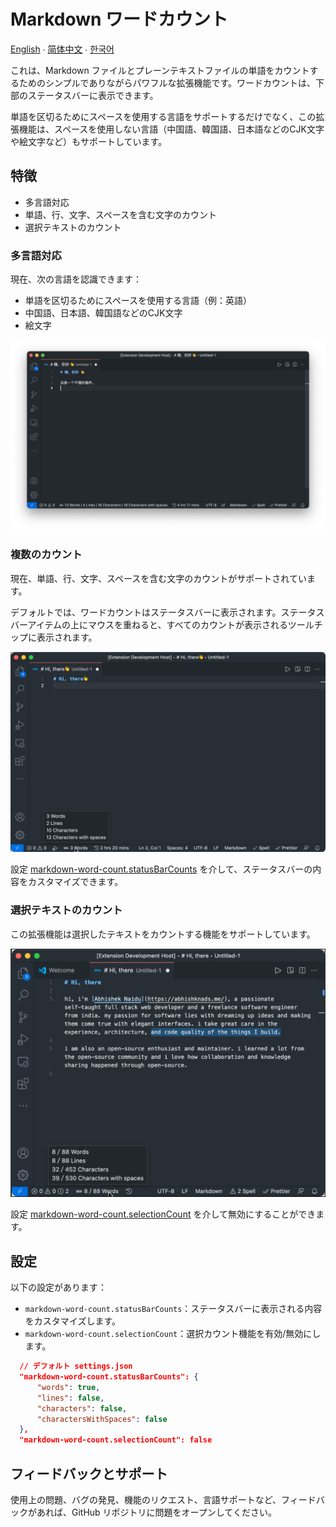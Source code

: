 # Markdown ワードカウント

[English](./README.md) ∙ [简体中文](./README.zh-CN.md) ∙ [한국어](./README.ko.md)

これは、Markdown ファイルとプレーンテキストファイルの単語をカウントするためのシンプルでありながらパワフルな拡張機能です。ワードカウントは、下部のステータスバーに表示できます。

単語を区切るためにスペースを使用する言語をサポートするだけでなく、この拡張機能は、スペースを使用しない言語（中国語、韓国語、日本語などのCJK文字や絵文字など）もサポートしています。

## 特徴

- 多言語対応
- 単語、行、文字、スペースを含む文字のカウント
- 選択テキストのカウント

### 多言語対応

現在、次の言語を認識できます：

- 単語を区切るためにスペースを使用する言語（例：英語）
- 中国語、日本語、韓国語などのCJK文字
- 絵文字

![CJK と 絵文字をサポート](./screenshots/CJK.png)

### 複数のカウント

現在、単語、行、文字、スペースを含む文字のカウントがサポートされています。

デフォルトでは、ワードカウントはステータスバーに表示されます。ステータスバーアイテムの上にマウスを重ねると、すべてのカウントが表示されるツールチップに表示されます。

![デフォルトの効果](./screenshots/tooltip.png)

設定 [markdown-word-count.statusBarCounts](#settings) を介して、ステータスバーの内容をカスタマイズできます。

### 選択テキストのカウント

この拡張機能は選択したテキストをカウントする機能をサポートしています。

![選択カウント](./screenshots/selection.png)

設定 [markdown-word-count.selectionCount](#settings) を介して無効にすることができます。

## 設定

以下の設定があります：

- `markdown-word-count.statusBarCounts`：ステータスバーに表示される内容をカスタマイズします。
- `markdown-word-count.selectionCount`：選択カウント機能を有効/無効にします。

```json
  // デフォルト settings.json
  "markdown-word-count.statusBarCounts": {
      "words": true,
      "lines": false,
      "characters": false,
      "charactersWithSpaces": false
  },
  "markdown-word-count.selectionCount": false
  ```

## フィードバックとサポート

使用上の問題、バグの発見、機能のリクエスト、言語サポートなど、フィードバックがあれば、GitHub リポジトリに問題をオープンしてください。
